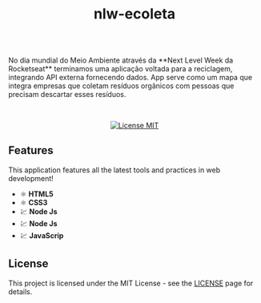 # <h1 align="center">nlw-ecoleta</h1>
<br>
<br>
<p>No dia mundial do Meio Ambiente através da **Next Level Week da Rocketseat** terminamos uma aplicação voltada para a reciclagem, 
  integrando API externa fornecendo dados. App serve como um mapa que integra empresas que coletam resíduos orgânicos com pessoas que     precisam descartar esses resíduos.</p>
  <br>
  
<p align="center">
  <a href="https://opensource.org/licenses/MIT">
    <img src="https://img.shields.io/badge/License-MIT-blue.svg" alt="License MIT">
  </a>
</p>

## Features
This application features all the latest tools and practices in web development!

- ⚛️ **HTML5** 
- ⚛️ **CSS3**
- 💹 **Node Js**
- 💹 **Node Js**
- 💹 **JavaScrip**

## License

This project is licensed under the MIT License - see the [LICENSE](https://opensource.org/licenses/MIT) page for details.

